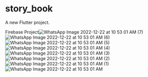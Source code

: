 # story_book

A new Flutter project.

Firebase Project![WhatsApp Image 2022-12-22 at 10 53 01 AM (7)](https://user-images.githubusercontent.com/105162409/209156551-5afb21a6-6e6e-464a-927e-e1d4683cc3ff.jpeg)
![WhatsApp Image 2022-12-22 at 10 53 01 AM (6)](https://user-images.githubusercontent.com/105162409/209156557-e09e8442-a3c7-483c-9152-bf3f8f844d62.jpeg)
![WhatsApp Image 2022-12-22 at 10 53 01 AM (5)](https://user-images.githubusercontent.com/105162409/209156561-1842b578-47d4-4c89-aeda-c5fd4b9c0926.jpeg)
![WhatsApp Image 2022-12-22 at 10 53 01 AM (4)](https://user-images.githubusercontent.com/105162409/209156563-f084440d-dfba-4248-9d6b-19e52b046d3c.jpeg)
![WhatsApp Image 2022-12-22 at 10 53 01 AM (3)](https://user-images.githubusercontent.com/105162409/209156568-79308b88-7422-4b46-8aff-6450815abd9f.jpeg)
![WhatsApp Image 2022-12-22 at 10 53 01 AM (2)](https://user-images.githubusercontent.com/105162409/209156575-c4b29710-9bd6-4de2-9b60-462ab5d55639.jpeg)
![WhatsApp Image 2022-12-22 at 10 53 01 AM (1)](https://user-images.githubusercontent.com/105162409/209156578-73b448f6-900e-41dc-a60c-845cce304b42.jpeg)
![WhatsApp Image 2022-12-22 at 10 53 01 AM](https://user-images.githubusercontent.com/105162409/209156582-ebc94468-a5af-42c0-8f2d-73fa78376b07.jpeg)
